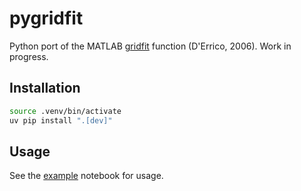 # pygridfit

Python port of the MATLAB [gridfit](https://www.mathworks.com/matlabcentral/fileexchange/8998-surface-fitting-using-gridfit) function (D'Errico, 2006). Work in progress.


## Installation

```bash
source .venv/bin/activate
uv pip install ".[dev]"
```

## Usage

See the [example](https://github.com/berenslab/pygridfit/blob/main/notebooks/example.ipynb) notebook for usage.